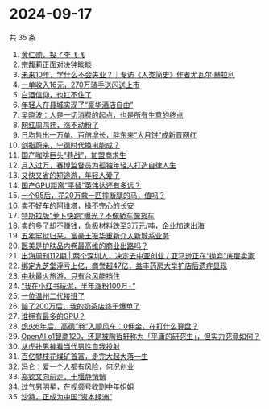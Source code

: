 # 2024-09-17

共 35 条

<!-- BEGIN 36KR -->
<!-- 最后更新时间 2024-09-17 09:24:03 +0800 -->
1. [黄仁勋，投了李飞飞](https://36kr.com/p/2950951598366856)
1. [宗馥莉正面对决钟睒睒](https://36kr.com/p/2952115487842438)
1. [未来10年，学什么不会失业？｜专访《人类简史》作者尤瓦尔·赫拉利](https://36kr.com/p/2949755394859144)
1. [一单收入16元，270万骑手送闪送上市](https://36kr.com/p/2950820254867848)
1. [白酒信仰，也扛不住了](https://36kr.com/p/2951049283149957)
1. [年轻人在县城实现了“豪华酒店自由”](https://36kr.com/p/2952076538437761)
1. [吴晓波：人是一切消费的起点，也是所有生意的终点](https://36kr.com/p/2951338789707911)
1. [网红周鸿祎，涨不动粉了](https://36kr.com/p/2952018387214720)
1. [日均售出一万单、百倍增长，胖东来“大月饼”成新晋网红](https://36kr.com/p/2950778884153473)
1. [剑指蔚来，宁德时代换电能成？](https://36kr.com/p/2952192654680450)
1. [国产咖啡巨头“巷战”，加盟商求生](https://36kr.com/p/2952124706349448)
1. [月入过万，赛博监督员为孤独年轻人打造自律人生](https://36kr.com/p/2950863883280259)
1. [又快又省的短途游，年轻人爱了](https://36kr.com/p/2951979724071304)
1. [国产GPU距离“平替”英伟达还有多远？](https://36kr.com/p/2950844011798657)
1. [一个95后，花20万救一匹摔断腿的马，值吗？](https://36kr.com/p/2949753388851328)
1. [卖不好车的阿维塔，操不完心的长安](https://36kr.com/p/2952130353733506)
1. [特斯拉版“萝卜快跑”曝光？不像轿车像货车](https://36kr.com/p/2950754177737096)
1. [卖的多了却不赚钱，负极材料跌至3万元/吨，企业加速出海](https://36kr.com/p/2952124947193988)
1. [五年牢狱归来，富豪王振华重新介入新城系业务](https://36kr.com/p/2951452708691591)
1. [医美是护肤品内卷最高维的商业出路吗？](https://36kr.com/p/2951192434205063)
1. [出海周刊112期 | 两个深圳人，决定去中亚创业 / 亚马逊正在“抛弃”底层卖家](https://36kr.com/p/2952146825486464)
1. [绑定九芝堂浮亏上亿，商誉超47亿，益丰药房大举扩店后遗症显现](https://36kr.com/p/2952099739639426)
1. [中秋最火旅游，只有台风能挡住](https://36kr.com/p/2952322601197705)
1. [“我在小红书玩泥，半年涨粉100万+”](https://36kr.com/p/2952311410925705)
1. [一位温州二代接班了](https://36kr.com/p/2952389460664709)
1. [赔了200万后，我的奶茶店终于爆单了](https://36kr.com/p/2952040275992709)
1. [谁拥有最多的GPU？](https://36kr.com/p/2952081927331969)
1. [熄火6年后，高德“卷”入顺风车：0佣金，在打什么算盘？](https://36kr.com/p/2952492705997189)
1. [OpenAI o1智商120，还是被陶哲轩称为「平庸的研究生」，但实力究竟如何？](https://36kr.com/p/2952266308739460)
1. [从虎扑男神看当代男性自我投射](https://36kr.com/p/2952161364287617)
1. [百亿攀枝花煤矿首富，走完大起大落一生](https://36kr.com/p/2952339291857283)
1. [冯仑：爱一个人都有风险，何况创业](https://36kr.com/p/2951975009329544)
1. [郑钦文向前走，十堰静悄悄](https://36kr.com/p/2952023103267203)
1. [过气男明星，在视频号收割中年姐姐](https://36kr.com/p/2952218655416453)
1. [沙特，正成为中国“资本绿洲”](https://36kr.com/p/2950799475171713)
<!-- END 36KR -->